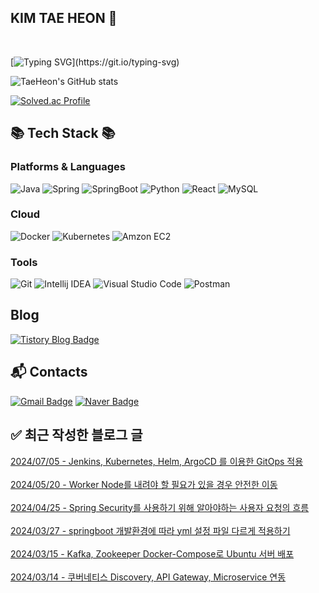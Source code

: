 
## KIM TAE HEON 👋

<br />

[![Typing SVG](https://readme-typing-svg.herokuapp.com?font=Fira+Code&weight=500&size=25&pause=1000&color=AEF75D&random=false&width=435&lines=%EC%95%88%EB%85%95%ED%95%98%EC%84%B8%EC%9A%94!+%EB%B0%B1%EC%97%94%EB%93%9C+%EA%B0%9C%EB%B0%9C%EC%9E%90+%EA%B9%80%ED%83%9C%ED%97%8C%EC%9E%85%EB%8B%88%EB%8B%A4!)](https://git.io/typing-svg)

![TaeHeon's GitHub stats](https://github-readme-stats.vercel.app/api?username=Jake-huen&show_icons=true&theme=radical)

[![Solved.ac Profile](http://mazassumnida.wtf/api/v2/generate_badge?boj=tae77777)](https://solved.ac/tae77777/)

## 📚 Tech Stack 📚

### Platforms & Languages

![Java](https://img.shields.io/badge/Java-007396.svg?&style=for-the-badge&logo=Java&logoColor=white)
![Spring](https://img.shields.io/badge/Spring-6DB33F.svg?&style=for-the-badge&logo=Spring&logoColor=white)
![SpringBoot](https://img.shields.io/badge/Spring%20Boot-6DB33F.svg?&style=for-the-badge&logo=Spring%20Boot&logoColor=white)
![Python](https://img.shields.io/badge/Python-3776AB.svg?&style=for-the-badge&logo=Python&logoColor=white)
![React](https://img.shields.io/badge/React-61DAFB.svg?&style=for-the-badge&logo=React&logoColor=white)
![MySQL](https://img.shields.io/badge/MySQL-4479A1.svg?&style=for-the-badge&logo=MySQL&logoColor=white)

### Cloud
![Docker](https://img.shields.io/badge/Docker-2496ED.svg?&style=for-the-badge&logo=Docker&logoColor=white)
![Kubernetes](https://img.shields.io/badge/Kubernetes-326CE5.svg?&style=for-the-badge&logo=Kubernetes&logoColor=white)
![Amzon EC2](https://img.shields.io/badge/Amazon%20EC2-FF9900.svg?&style=for-the-badge&logo=Amazon%20EC2&logoColor=white)

### Tools

![Git](https://img.shields.io/badge/Git-F05032.svg?&style=for-the-badge&logo=Git&logoColor=white)
![Intellij IDEA](https://img.shields.io/badge/IntelliJ%20IDEA-000000.svg?&style=for-the-badge&logo=IntelliJ%20IDEA&logoColor=white)
![Visual Studio Code](https://img.shields.io/badge/Visual%20Studio%20Code-007ACC.svg?&style=for-the-badge&logo=Visual%20Studio%20Code&logoColor=white)
![Postman](https://img.shields.io/badge/Postman-FF6C37.svg?&style=for-the-badge&logo=Postman&logoColor=white)

## Blog
[![Tistory Blog Badge](http://img.shields.io/badge/Tistory-000000?style=flat-square&logo=Tistory&link=https://jobdong7757.tistory.com/)](https://jobdong7757.tistory.com/)


## :mailbox_with_mail: Contacts

[![Gmail Badge](https://img.shields.io/badge/Gmail-d14836?style=flat-square&logo=Gmail&logoColor=white&link=mailto:taehuen7757@gmail.com)](mailto:taehuen7757@gmail.com)
[![Naver Badge](https://img.shields.io/badge/Naver-03C75A?style=flat-square&logo=Naver&logoColor=white&link=mailto:tae77777@naver.com)](mailto:tae77777@naver.com)

## ✅ 최근 작성한 블로그 글

[2024/07/05 - Jenkins, Kubernetes, Helm, ArgoCD 를 이용한 GitOps 적용](http://jobdong7757.tistory.com/245) <br/> <br/>
[2024/05/20 - Worker Node를 내려야 할 필요가 있을 경우 안전한 이동](http://jobdong7757.tistory.com/244) <br/> <br/>
[2024/04/25 - Spring Security를 사용하기 위해 알아야하는 사용자 요청의 흐름](http://jobdong7757.tistory.com/243) <br/> <br/>
[2024/03/27 - springboot 개발환경에 따라 yml 설정 파일 다르게 적용하기](http://jobdong7757.tistory.com/242) <br/> <br/>
[2024/03/15 - Kafka, Zookeeper Docker-Compose로 Ubuntu 서버 배포](http://jobdong7757.tistory.com/241) <br/> <br/>
[2024/03/14 - 쿠버네티스 Discovery, API Gateway, Microservice 연동](http://jobdong7757.tistory.com/240) <br/> <br/>
